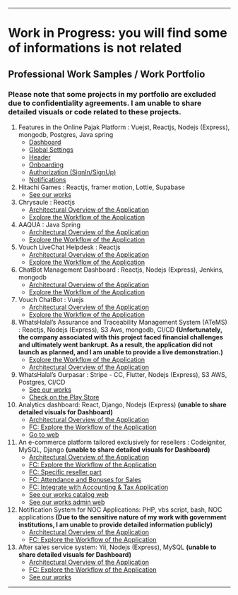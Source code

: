 
---
<h1>Work in Progress: you will find some of informations is not related</h1>
<h2>Professional Work Samples / Work Portfolio</h2>
<h3>Please note that some projects in my portfolio are excluded due to confidentiality agreements. I am unable to share detailed visuals or code related to these projects.</h3>
<ol>
    <li>
        Features in the Online Pajak Platform : Vuejst, Reactjs, Nodejs (Express), mongodb, Postgres, Java spring
        <ul>
            <li><a href="op/full-flow.png">Dashboard</a></li>
            <li><a href="op/full-flow.png">Global Settings</a></li>
            <li><a href="op/full-flow.png">Header</a></li>
            <li><a href="op/full-flow.png">Onboarding</a></li>
            <li><a href="op/full-flow.png">Authorization (SignIn/SignUp)</a></li>
            <li><a href="op/full-flow.png">Notifications</a></li>
        </ul>
    </li>
    <li>
        Hitachi Games : Reactjs, framer motion, Lottie, Supabase
        <ul>
            <li><a href="hitachi/WORKS.md">See our works</a></li>
        </ul>
    </li>
    <li>
        Chrysaule : Reactjs
        <ul>
            <li><a href="chrysaule/architecture-design.png">Architectural Overview of the Application</a></li>
            <li><a href="chrysaule/full-flow.png">Explore the Workflow of the Application</a></li>
        </ul>
    </li>
     <li>
        AAQUA : Java Spring
        <ul>
            <li><a href="vouch/architecture-design.png">Architectural Overview of the Application</a></li>
            <li><a href="aaqua/full-flow.png">Explore the Workflow of the Application</a></li>
        </ul>
    </li>
    <li>
        Vouch LiveChat Helpdesk : Reactjs
        <ul>
            <li><a href="vouch/architecture-design.png">Architectural Overview of the Application</a></li>
            <li><a href="vouch/full-flow.png">Explore the Workflow of the Application</a></li>
        </ul>
    </li>
    <li>
        ChatBot Management Dashboard : Reactjs, Nodejs (Express), Jenkins, mongodb
        <ul>
            <li><a href="vouch/architecture-design.png">Architectural Overview of the Application</a></li>
            <li><a href="vouch/full-flow.png">Explore the Workflow of the Application</a></li>
        </ul>
    </li>
    <li>
        Vouch ChatBot : Vuejs
        <ul>
            <li><a href="vouch/architecture-design.png">Architectural Overview of the Application</a></li>
            <li><a href="vouch/full-flow.png">Explore the Workflow of the Application</a></li>
        </ul>
    </li>
    <li>
        WhatsHalal’s Assurance and Traceability Management System (ATeMS) : Reactjs, Nodejs (Express), S3 Aws, mongodb, CI/CD <strong>(Unfortunately, the company associated with this project faced financial challenges and ultimately went bankrupt. As a result, the application did not launch as planned, and I am unable to provide a live demonstration.)</strong>
        <ul>
            <li><a href="atems/full-flow.png">Explore the Workflow of the Application</a></li>
            <li><a href="atems/architecture-design.png">Architectural Overview of the Application</a></li>
        </ul>
    </li>
    <li>
        WhatsHalal’s Ourpasar : Stripe - CC, Flutter, Nodejs (Express), S3 AWS, Postgres, CI/CD
        <ul>
            <li><a href="ourpasar/WORKS.md">See our works</a></li>
            <li><a href="https://play.google.com/store/apps/details?id=com.ourpasar.opconsumerapp">Check on the Play Store</a></li>
        </ul>
    </li>
    <li>
        Analytics dashboard: React, Django, Nodejs (Express) <strong>(unable to share detailed visuals for Dashboard)</strong>
        <ul>
            <li><a href="alqolamsh/architecture-design.png">Architectural Overview of the Application</a></li>
            <li><a href="alqolamsh/full-flow.png">FC: Explore the Workflow of the Application</a></li>
            <li><a href="https://sh.alqolam.com/#/">Go to web</a></li>
        </ul>
    </li>
    <li>
        An e-commerce platform tailored exclusively for resellers : Codeigniter, MySQL, Django <strong>(unable to share detailed visuals for Dashboard)</strong>
        <ul>
            <li><a href="reseller-applications/architecture-design.png">Architectural Overview of the Application</a></li>
            <li><a href="reseller-applications/full-flow.png">FC: Explore the Workflow of the Application</a></li>
            <li><a href="reseller-applications/reseller.png">FC: Specific reseller part</a></li>
            <li><a href="reseller-applications/sales.png">FC: Attendance and Bonuses for Sales</a></li>
            <li><a href="reseller-applications/accounting.png">FC: Integrate with Accounting & Tax Application</a></li>
            <li><a href="https://www.mitrapedia.com/">See our works catalog web</a></li>
            <li><a href="https://retail.alqolam.com/">See our works admin web</a></li>
        </ul>
    </li>
    <li>
        Notification System for NOC Applications: PHP, vbs script, bash, NOC applications <strong>(Due to the sensitive nature of my work with government institutions, I am unable to provide detailed information publicly)</strong> 
        <ul>
            <li><a href="notification-system-noc-applications/architecture-design.png">Architectural Overview of the Application</a></li>
            <li><a href="notification-system-noc-applications/full-flow.png">FC: Explore the Workflow of the Application</a></li>
        </ul>
    </li>
    <li>
        After sales service system: Yii, Nodejs (Express), MySQL <strong>(unable to share detailed visuals for Dashboard)</strong> 
        <ul>
            <li><a href="after-sales-system/architecture-design.png">Architectural Overview of the Application</a></li>
            <li><a href="after-sales-system/full-flow.png">FC: Explore the Workflow of the Application</a></li>
            <li><a href="https://care.alqolam.com">See our works</a></li>
        </ul>
    </li>
</ol>

---
